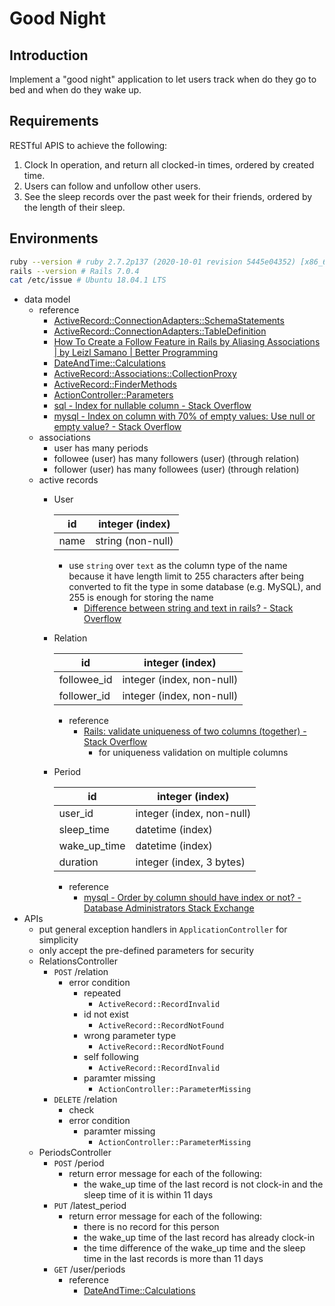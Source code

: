 # Good Night

## Introduction

Implement a "good night" application to let users track when do they go to bed and when do they wake up.

## Requirements

RESTful APIS to achieve the following:

1. Clock In operation, and return all clocked-in times, ordered by created time.
2. Users can follow and unfollow other users.
3. See the sleep records over the past week for their friends, ordered by the length of their sleep.

## Environments

```bash
ruby --version # ruby 2.7.2p137 (2020-10-01 revision 5445e04352) [x86_64-linux]
rails --version # Rails 7.0.4
cat /etc/issue # Ubuntu 18.04.1 LTS
```

- data model
    - reference
        - [ActiveRecord::ConnectionAdapters::SchemaStatements](https://api.rubyonrails.org/v7.0.4/classes/ActiveRecord/ConnectionAdapters/SchemaStatements.html#method-i-add_column)
        - [ActiveRecord::ConnectionAdapters::TableDefinition](https://api.rubyonrails.org/v7.0.4/classes/ActiveRecord/ConnectionAdapters/TableDefinition.html#method-i-column)
        - [How To Create a Follow Feature in Rails by Aliasing Associations | by Leizl Samano | Better Programming](https://betterprogramming.pub/how-to-create-a-follow-feature-in-rails-by-aliasing-associations-30d63edee284)
        - [DateAndTime::Calculations](https://api.rubyonrails.org/classes/DateAndTime/Calculations.html)
        - [ActiveRecord::Associations::CollectionProxy](https://api.rubyonrails.org/v7.0.4/classes/ActiveRecord/Associations/CollectionProxy.html#method-i-3C-3C)
        - [ActiveRecord::FinderMethods](https://api.rubyonrails.org/v7.0.4/classes/ActiveRecord/FinderMethods.html#method-i-last-21)
        - [ActionController::Parameters](https://api.rubyonrails.org/v7.0.4/classes/ActionController/Parameters.html#method-i-permit)
        - [sql - Index for nullable column - Stack Overflow](https://stackoverflow.com/questions/9175591/index-for-nullable-column)
        - [mysql - Index on column with 70% of empty values: Use null or empty value? - Stack Overflow](https://stackoverflow.com/questions/34371494/index-on-column-with-70-of-empty-values-use-null-or-empty-value)
    - associations
        - user has many periods
        - followee (user) has many followers (user) (through relation)
        - follower (user) has many followees (user) (through relation)
    - active records
        - User
            
            
            | id | integer (index) |
            | --- | --- |
            | name | string (non-null) |
            - use `string` over `text` as the column type of the name because it have length limit to 255 characters after being converted to fit the type in some database (e.g. MySQL), and 255 is enough for storing the name
                - [Difference between string and text in rails? - Stack Overflow](https://stackoverflow.com/questions/3354330/difference-between-string-and-text-in-rails)
        - Relation
            
            
            | id | integer (index) |
            | --- | --- |
            | followee_id | integer (index, non-null) |
            | follower_id | integer (index, non-null) |
            - reference
                - [Rails: validate uniqueness of two columns (together) - Stack Overflow](https://stackoverflow.com/questions/34424154/rails-validate-uniqueness-of-two-columns-together)
                    - for uniqueness validation on multiple columns
        - Period
            
            
            | id | integer (index) |
            | --- | --- |
            | user_id | integer (index, non-null) |
            | sleep_time | datetime (index) |
            | wake_up_time | datetime (index) |
            | duration | integer (index, 3 bytes) |
            - reference
                - [mysql - Order by column should have index or not? - Database Administrators Stack Exchange](https://dba.stackexchange.com/questions/11031/order-by-column-should-have-index-or-not)
- APIs
    - put general exception handlers in `ApplicationController` for simplicity
    - only accept the pre-defined parameters for security
    - RelationsController
        - `POST` /relation
            - error condition
                - repeated
                    - `ActiveRecord::RecordInvalid`
                - id not exist
                    - `ActiveRecord::RecordNotFound`
                - wrong parameter type
                    - `ActiveRecord::RecordNotFound`
                - self following
                    - `ActiveRecord::RecordInvalid`
                - paramter missing
                    - `ActionController::ParameterMissing`
        - `DELETE` /relation
            - check
            - error condition
                - paramter missing
                    - `ActionController::ParameterMissing`
    - PeriodsController
        - `POST` /period
            - return error message for each of the following:
                - the wake_up time of the last record is not clock-in and the sleep time of it is within 11 days
        - `PUT` /latest_period
            - return error message for each of the following:
                - there is no record for this person
                - the wake_up time of the last record has already clock-in
                - the time difference of the wake_up time and the sleep time in the last records is more than 11 days
        - `GET` /user/periods
            - reference
                - [DateAndTime::Calculations](https://api.rubyonrails.org/classes/DateAndTime/Calculations.html)
